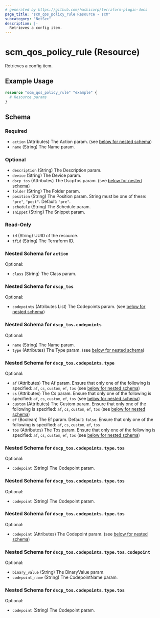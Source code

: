 ```yaml
---
# generated by https://github.com/hashicorp/terraform-plugin-docs
page_title: "scm_qos_policy_rule Resource - scm"
subcategory: "NetSec"
description: |-
  Retrieves a config item.
---
```


# scm_qos_policy_rule (Resource)

Retrieves a config item.

## Example Usage

```terraform
resource "scm_qos_policy_rule" "example" {
  # Resource params
}
```

<!-- schema generated by tfplugindocs -->
## Schema

### Required

- `action` (Attributes) The Action param. (see [below for nested schema](#nestedatt--action))
- `name` (String) The Name param.

### Optional

- `description` (String) The Description param.
- `device` (String) The Device param.
- `dscp_tos` (Attributes) The DscpTos param. (see [below for nested schema](#nestedatt--dscp_tos))
- `folder` (String) The Folder param.
- `position` (String) The Position param. String must be one of these: `"pre"`, `"post"`. Default: `"pre"`.
- `schedule` (String) The Schedule param.
- `snippet` (String) The Snippet param.

### Read-Only

- `id` (String) UUID of the resource.
- `tfid` (String) The Terraform ID.

<a id="nestedatt--action"></a>
### Nested Schema for `action`

Optional:

- `class` (String) The Class param.


<a id="nestedatt--dscp_tos"></a>
### Nested Schema for `dscp_tos`

Optional:

- `codepoints` (Attributes List) The Codepoints param. (see [below for nested schema](#nestedatt--dscp_tos--codepoints))

<a id="nestedatt--dscp_tos--codepoints"></a>
### Nested Schema for `dscp_tos.codepoints`

Optional:

- `name` (String) The Name param.
- `type` (Attributes) The Type param. (see [below for nested schema](#nestedatt--dscp_tos--codepoints--type))

<a id="nestedatt--dscp_tos--codepoints--type"></a>
### Nested Schema for `dscp_tos.codepoints.type`

Optional:

- `af` (Attributes) The Af param. Ensure that only one of the following is specified: `af`, `cs`, `custom`, `ef`, `tos` (see [below for nested schema](#nestedatt--dscp_tos--codepoints--type--af))
- `cs` (Attributes) The Cs param. Ensure that only one of the following is specified: `af`, `cs`, `custom`, `ef`, `tos` (see [below for nested schema](#nestedatt--dscp_tos--codepoints--type--cs))
- `custom` (Attributes) The Custom param. Ensure that only one of the following is specified: `af`, `cs`, `custom`, `ef`, `tos` (see [below for nested schema](#nestedatt--dscp_tos--codepoints--type--custom))
- `ef` (Boolean) The Ef param. Default: `false`. Ensure that only one of the following is specified: `af`, `cs`, `custom`, `ef`, `tos`
- `tos` (Attributes) The Tos param. Ensure that only one of the following is specified: `af`, `cs`, `custom`, `ef`, `tos` (see [below for nested schema](#nestedatt--dscp_tos--codepoints--type--tos))

<a id="nestedatt--dscp_tos--codepoints--type--af"></a>
### Nested Schema for `dscp_tos.codepoints.type.tos`

Optional:

- `codepoint` (String) The Codepoint param.


<a id="nestedatt--dscp_tos--codepoints--type--cs"></a>
### Nested Schema for `dscp_tos.codepoints.type.tos`

Optional:

- `codepoint` (String) The Codepoint param.


<a id="nestedatt--dscp_tos--codepoints--type--custom"></a>
### Nested Schema for `dscp_tos.codepoints.type.tos`

Optional:

- `codepoint` (Attributes) The Codepoint param. (see [below for nested schema](#nestedatt--dscp_tos--codepoints--type--tos--codepoint))

<a id="nestedatt--dscp_tos--codepoints--type--tos--codepoint"></a>
### Nested Schema for `dscp_tos.codepoints.type.tos.codepoint`

Optional:

- `binary_value` (String) The BinaryValue param.
- `codepoint_name` (String) The CodepointName param.



<a id="nestedatt--dscp_tos--codepoints--type--tos"></a>
### Nested Schema for `dscp_tos.codepoints.type.tos`

Optional:

- `codepoint` (String) The Codepoint param.
